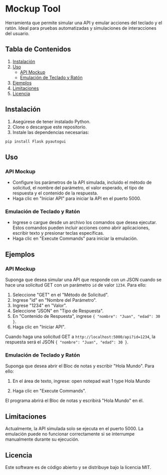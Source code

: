 # Mockup Tool

Herramienta que permite simular una API y emular acciones del teclado y el ratón. Ideal para pruebas automatizadas y simulaciones de interacciones del usuario.

## Tabla de Contenidos

1. [Instalación](#instalación)
2. [Uso](#uso)
   - [API Mockup](#api-mockup)
   - [Emulación de Teclado y Ratón](#emulación-de-teclado-y-ratón)
3. [Ejemplos](#ejemplos)
4. [Limitaciones](#limitaciones)
5. [Licencia](#licencia)

## Instalación

1. Asegúrese de tener instalado Python.
2. Clone o descargue este repositorio.
3. Instale las dependencias necesarias:

```bash
pip install Flask pyautogui
```

## Uso

### API Mockup

- Configure los parámetros de la API simulada, incluido el método de solicitud, el nombre del parámetro, el valor esperado, el tipo de respuesta y el contenido de la respuesta.
- Haga clic en "Iniciar API" para iniciar la API en el puerto 5000.

### Emulación de Teclado y Ratón

- Ingrese o cargue desde un archivo los comandos que desea ejecutar. Estos comandos pueden incluir acciones como abrir aplicaciones, escribir texto y presionar teclas específicas.
- Haga clic en "Execute Commands" para iniciar la emulación.

## Ejemplos

### API Mockup

Suponga que desea simular una API que responde con un JSON cuando se hace una solicitud GET con un parámetro `id` de valor `1234`. Para ello:

1. Seleccione "GET" en el "Método de Solicitud".
2. Ingrese "id" en "Nombre del Parámetro".
3. Ingrese "1234" en "Valor".
4. Seleccione "JSON" en "Tipo de Respuesta".
5. En "Contenido de Respuesta", ingrese `{ "nombre": "Juan", "edad": 30 }`.
6. Haga clic en "Iniciar API".

Cuando haga una solicitud GET a `http://localhost:5000/api?id=1234`, la respuesta será el JSON `{ "nombre": "Juan", "edad": 30 }`.

### Emulación de Teclado y Ratón

Suponga que desea abrir el Bloc de notas y escribir "Hola Mundo". Para ello:

1. En el área de texto, ingrese:
open notepad
wait 1
type Hola Mundo

2. Haga clic en "Execute Commands".

El programa abrirá el Bloc de notas y escribirá "Hola Mundo" en él.


## Limitaciones

Actualmente, la API simulada solo se ejecuta en el puerto 5000.
La emulación puede no funcionar correctamente si se interrumpe manualmente durante su ejecución.

## Licencia
Este software es de código abierto y se distribuye bajo la licencia MIT.

